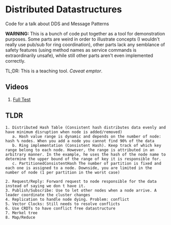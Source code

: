 # Distributed Datastructures

Code for a talk about DDS and Message Patterns

**WARNING:** This is a bunch of code put together as a tool for demonstration purposes. Some parts are weird in order to illustrate concepts (I wouldn't really use pub/sub for ring coordination), other parts lack any semblance of safety features (using method names as service commands is extraordinarily unsafe), while still other parts aren't even implemented correctly.

TL;DR: This is a teaching tool. *Caveat emptor*.

## Videos

1. [Full Test](http://www.youtube.com/watch?v=rutUWd2Imts)

## TLDR

    1. Distributed Hash Table (Consistent hash distributes data evenly and have minimum disruption when node is added/removed)
       a. Hash value range is dynamic and depends on the number of node: hash % nodes. When you add a node you cannot find 90% of the data
       b. Ring implementation (Consistent Hash). Keep track of which key range belong to each node. However, the range is attributed in an arbitrary manner. In the example, he uses the hash of the node name to determine the upper bound of the range of key it is responsible for.
       c. PartitionedConsistentHash The number of partition is fixed and each one is assigned to a node. Downside, you are limited in the number of node (1 per partition in the worst case)

    2. Request/Reply: Forward request to node responsible for the data instead of saying we don t have it.
    3. Publish/Subscribe: Use to let other nodes when a node arrive. A leader coordinate the cluster changes
    4. Replication to handle node dying. Problem: conflict
    5. Vector Clocks: Still needs to resolve conflicts
    6. Use CRDTs to have conflict free datastructure
    7. Merkel tree
    8. Map/Reduce

